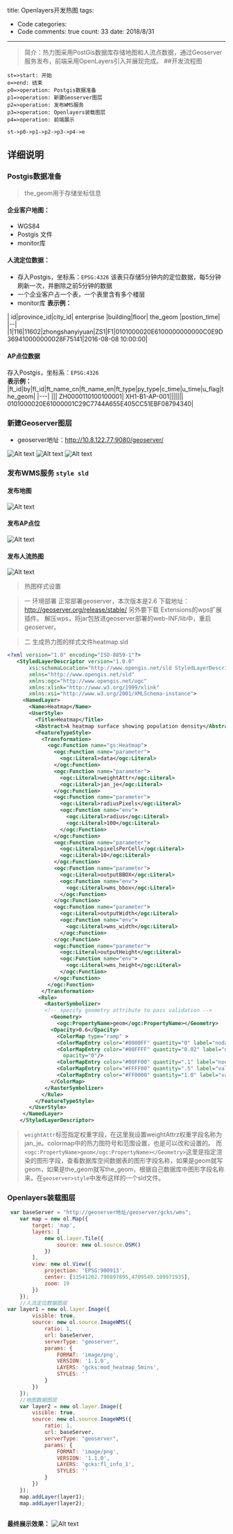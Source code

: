 
title: Openlayers开发热图
tags: 
  - Code
categories: 
  - Code
comments: true
count: 33
date: 2018/8/31
---
>简介：热力图采用PostGis数据库存储地图和人流点数据，通过Geoserver服务发布，前端采用OpenLayers引入并展现完成。
##开发流程图
```flow
st=>start: 开始
e=>end: 结束
p0=>operation: Postgis数据准备
p1=>operation: 新建Geoserver图层
p2=>operation: 发布WMS服务
p3=>operation: Openlayers装载图层
p4=>operation: 前端展示

st->p0->p1->p2->p3->p4->e

```
## 详细说明
### Postgis数据准备
>the_geom用于存储坐标信息
#### 企业客户地图：
- WGS84
- Postgis 文件  
- monitor库

#### 人流定位数据：
- 存入Postgis，坐标系：`EPSG:4326`  该表只存储5分钟内的定位数据，每5分钟刷新一次，并删除之前5分钟的数据 
- 一个企业客户占一个表，一个表里含有多个楼层
- monitor库
**表示例：**

| id|province_id|city_id| enterprise |building|floor| the_geom |postion_time|
|--|
|1|116|11602|zhongshanyiyuan|ZS1|F1|0101000020E6100000000000C0E9D369410000000028F75141|2016-08-08 10:00:00|

#### AP点位数据
存入Postgis，坐标系：`EPSG:4326`  
**表示例：**
|ft_id|by|fl_id|ft_name_cn|ft_name_en|ft_type|py_type|c_time|u_time|u_flag|the_geom|
|---|
|||		ZH0000110100100001|	XH1-B1-AP-001|||||||							0101000020E61000001C29C7744A655E405CC51EBF08794340|

### 新建Geoserver图层

- geoserver地址：http://10.8.122.77:9080/geoserver/


![Alt text](blob:https://maxiang.io/1037a99b-bff4-4088-959c-6a02568077b3)
![Alt text](blob:https://maxiang.io/c3e08c8c-9012-4bd0-81f0-eb6481e277ac)
![Alt text](blob:https://maxiang.io/9ab6c164-5896-417f-be8c-786cf01985c8)



### 发布WMS服务 `style sld`
#### 发布地图
![Alt text](./1470730642396.png)

#### 发布AP点位
![Alt text](./1470730713092.png)

#### 发布人流热图
![Alt text](./1470730768412.png)

>热图样式设置

>一 环境部署
>正常部署geoserver，本次版本是2.6
>下载地址：http://geoserver.org/release/stable/
>另外要下载
>Extensions的wps扩展插件。
>解压wps，将jar包放进geoserver部署的web-INF/lib中，重启geoserver。


>二 生成热力图的样式文件heatmap.sld

```xml
<?xml version="1.0" encoding="ISO-8859-1"?>  
   <StyledLayerDescriptor version="1.0.0"  
       xsi:schemaLocation="http://www.opengis.net/sld StyledLayerDescriptor.xsd"  
       xmlns="http://www.opengis.net/sld"  
       xmlns:ogc="http://www.opengis.net/ogc"  
       xmlns:xlink="http://www.w3.org/1999/xlink"  
       xmlns:xsi="http://www.w3.org/2001/XMLSchema-instance">  
     <NamedLayer>  
       <Name>Heatmap</Name>  
       <UserStyle>  
         <Title>Heatmap</Title>  
         <Abstract>A heatmap surface showing population density</Abstract>  
         <FeatureTypeStyle>  
           <Transformation>  
             <ogc:Function name="gs:Heatmap">  
               <ogc:Function name="parameter">  
                 <ogc:Literal>data</ogc:Literal>  
               </ogc:Function>  
               <ogc:Function name="parameter">  
                 <ogc:Literal>weightAttr</ogc:Literal>  
                 <ogc:Literal>jan_je</ogc:Literal>  
               </ogc:Function>  
               <ogc:Function name="parameter">  
                 <ogc:Literal>radiusPixels</ogc:Literal>  
                 <ogc:Function name="env">  
                   <ogc:Literal>radius</ogc:Literal>  
                   <ogc:Literal>100</ogc:Literal>  
                 </ogc:Function>  
               </ogc:Function>  
               <ogc:Function name="parameter">  
                 <ogc:Literal>pixelsPerCell</ogc:Literal>  
                 <ogc:Literal>10</ogc:Literal>  
               </ogc:Function>  
               <ogc:Function name="parameter">  
                 <ogc:Literal>outputBBOX</ogc:Literal>  
                 <ogc:Function name="env">  
                   <ogc:Literal>wms_bbox</ogc:Literal>  
                 </ogc:Function>  
               </ogc:Function>  
               <ogc:Function name="parameter">  
                 <ogc:Literal>outputWidth</ogc:Literal>  
                 <ogc:Function name="env">  
                   <ogc:Literal>wms_width</ogc:Literal>  
                 </ogc:Function>  
               </ogc:Function>  
               <ogc:Function name="parameter">  
                 <ogc:Literal>outputHeight</ogc:Literal>  
                 <ogc:Function name="env">  
                   <ogc:Literal>wms_height</ogc:Literal>  
                 </ogc:Function>  
               </ogc:Function>  
             </ogc:Function>  
           </Transformation>  
          <Rule>  
            <RasterSymbolizer>  
            <!-- specify geometry attribute to pass validation -->  
              <Geometry>  
                <ogc:PropertyName>geom</ogc:PropertyName></Geometry>  
              <Opacity>0.6</Opacity>  
                <ColorMap type="ramp" >  
                <ColorMapEntry color="#0000FF" quantity="0" label="nodata" opacity="0"/>  
                <ColorMapEntry color="#00FFFF" quantity="0.02" label="nodata"  
                  opacity="0"/>  
                <ColorMapEntry color="#00FF00" quantity=".1" label="nodata"/>  
                <ColorMapEntry color="#FFFF00" quantity=".5" label="values" />  
                <ColorMapEntry color="#FF0000" quantity="1.0" label="values" />  
              </ColorMap>  
            </RasterSymbolizer>  
           </Rule>  
         </FeatureTypeStyle>  
       </UserStyle>  
     </NamedLayer>  
    </StyledLayerDescriptor>  
```

>`weightAttr`标签指定权重字段，在这里我设置weightAttrz权重字段名称为jan_je。colormap中的热力图符号和范围设置，也是可以改和设置的。
而`<ogc:PropertyName>geom</ogc:PropertyName></Geometry>`这里是指定渲染的图形字段，查看数据库空间数据表的图形字段名称，如果是geom就写geom，如果是the_geom就写the_geom，根据自己数据库中图形字段名称来。在`geoserver>style`中发布这样的一个sld文件。  

### Openlayers装载图层

```javascript
 var baseServer = "http://geoserver地址/geoserver/gcks/wms";
    var map = new ol.Map({
        target: 'map',
        layers: [
            new ol.layer.Tile({
                source: new ol.source.OSM()
            })
        ],
        view: new ol.View({
            projection: 'EPSG:900913',
            center: [13541202.790897895,4709549.109971935],
            zoom: 19
        })
    });
    //人流定位数据图层
var layer1 = new ol.layer.Image({
        visible: true,
        source: new ol.source.ImageWMS({
            ratio: 1,
            url: baseServer,
            serverType: "geoserver",
            params: {
                FORMAT: 'image/png',
                VERSION: '1.1.0',
                LAYERS: 'gcks:mod_heatmap_5mins',
                STYLES: ''
            }
        })
    });
    //地图数据图层
    var layer2 = new ol.layer.Image({
        visible: true,
        source: new ol.source.ImageWMS({
            ratio: 1,
            url: baseServer,
            serverType: "geoserver",
            params: {
                FORMAT: 'image/png',
                VERSION: '1.1.0',
                LAYERS: 'gcks:fl_info_1',
                STYLES: ''
            }
        })
    });
    map.addLayer(layer1);
    map.addLayer(layer2);
   
```

**最终展示效果：**
![Alt text](./1470731868345.png)





